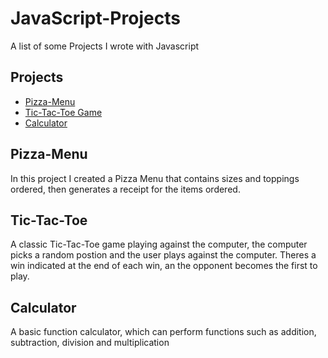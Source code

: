 # JavaScript-Projects
A list of some Projects I wrote with Javascript

## Projects
- [Pizza-Menu](https://github.com/eunicePops/JavaScript-Projects/tree/main/Pizza-Project)
- [Tic-Tac-Toe Game](https://github.com/eunicePops/TicTacToe)
- [Calculator]() 

## Pizza-Menu
In this project I created a Pizza Menu that contains sizes and toppings ordered, 
then generates a receipt for the items ordered.

## Tic-Tac-Toe
A classic Tic-Tac-Toe game playing against the computer, the computer picks a random postion 
and the user plays against the computer.
Theres a win indicated at the end of each win, an the opponent becomes the first to play.

## Calculator
A basic function calculator, which can perform functions such as addition, subtraction, division and multiplication
